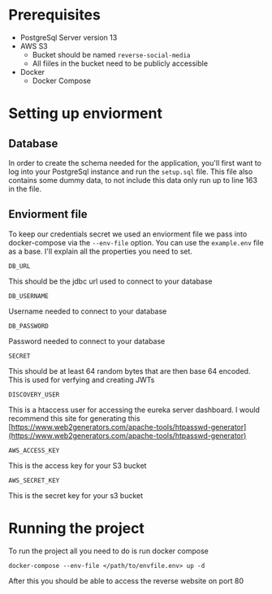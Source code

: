 # Prerequisites

 - PostgreSql Server version 13
 - AWS S3
    - Bucket should be named `reverse-social-media`
    - All fiiles in the bucket need to be publicly accessible
 - Docker
    - Docker Compose

# Setting up enviorment
## Database

In order to create the schema needed for the application, you'll first want to log into your PostgreSql instance and run the `setup.sql` file. This file also contains some dummy data, to not include this data only run up to line 163 in the file.

## Enviorment file

To keep our credentials secret we used an enviorment file we pass into docker-compose via the `--env-file` option. You can use the `example.env` file as a base. I'll explain all the properties you need to set.

`DB_URL`

This should be the jdbc url used to connect to your database

`DB_USERNAME`

Username needed to connect to your database

`DB_PASSWORD`

Password needed to connect to your database

`SECRET`

This should be at least 64 random bytes that are then base 64 encoded. This is used for verfying and creating JWTs

`DISCOVERY_USER`

This is a htaccess user for accessing the eureka server dashboard. I would recommend this site for generating this [https://www.web2generators.com/apache-tools/htpasswd-generator](https://www.web2generators.com/apache-tools/htpasswd-generator)

`AWS_ACCESS_KEY`

This is the access key for your S3 bucket

`AWS_SECRET_KEY`

This is the secret key for your s3 bucket

# Running the project

To run the project all you need to do is run docker compose

```
docker-compose --env-file </path/to/envfile.env> up -d
```

After this you should be able to access the reverse website on port 80